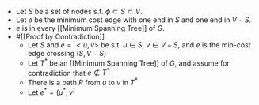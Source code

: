 - Let $S$ be a set of nodes s.t. $\phi \subset S \subset V$.
- Let $e$ be the minimum cost edge with one end in $S$ and one end in $V - S$.
- $e$ is in every [[Minimum Spanning Tree]] of $G$.
- #[[Proof by Contradiction]]
	- Let $S$ and $e = <u,v>$ be s.t. $u \in S$, $v \in V-S$, and $e$ is the min-cost edge crossing $(S, V-S)$
	- Let $T^*$ be an [[Minimum Spanning Tree]] of $G$, and assume for contradiction that $e \notin T^*$
	- There is a path $P$ from $u$ to $v$ in $T^*$
	- Let $e^* = (u^*, v^)$